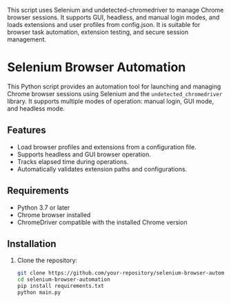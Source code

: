 This script uses Selenium and undetected-chromedriver to manage Chrome browser sessions. It supports GUI, headless, and manual login modes, and loads extensions and user profiles from config.json. It is suitable for browser task automation, extension testing, and secure session management.
# Selenium Browser Automation

This Python script provides an automation tool for launching and managing Chrome browser sessions using Selenium and the `undetected_chromedriver` library. It supports multiple modes of operation: manual login, GUI mode, and headless mode.

## Features
- Load browser profiles and extensions from a configuration file.
- Supports headless and GUI browser operation.
- Tracks elapsed time during operations.
- Automatically validates extension paths and configurations.

## Requirements
- Python 3.7 or later
- Chrome browser installed
- ChromeDriver compatible with the installed Chrome version

## Installation
1. Clone the repository:
   ```bash
   git clone https://github.com/your-repository/selenium-browser-automation.git
   cd selenium-browser-automation
   pip install requirements.txt
   python main.py
